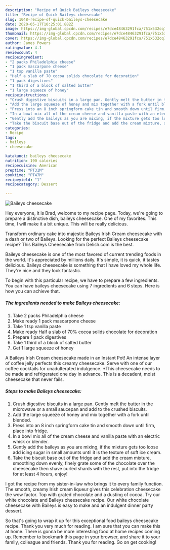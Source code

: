 ```yaml
---
description: "Recipe of Quick Baileys cheesecake"
title: "Recipe of Quick Baileys cheesecake"
slug: 1048-recipe-of-quick-baileys-cheesecake
date: 2020-05-17T10:25:01.882Z
image: https://img-global.cpcdn.com/recipes/e7dce48463291fca/751x532cq70/baileys-cheesecake-recipe-main-photo.jpg
thumbnail: https://img-global.cpcdn.com/recipes/e7dce48463291fca/751x532cq70/baileys-cheesecake-recipe-main-photo.jpg
cover: https://img-global.cpcdn.com/recipes/e7dce48463291fca/751x532cq70/baileys-cheesecake-recipe-main-photo.jpg
author: James Powers
ratingvalue: 4.1
reviewcount: 4
recipeingredient:
- "2 packs Philadelphia cheese"
- "1 pack mascarpone cheese"
- "1 tsp vanilla paste"
- "Half a slab of 70 cocoa solids chocolate for decoration"
- "1 pack digestives"
- "1 third of a block of salted butter"
- "1 large squeeze of honey"
recipeinstructions:
- "Crush digestive biscuits in a large pan. Gently melt the butter in the microwave or a small saucepan and add to the crushed biscuits."
- "Add the large squeeze of honey and mix together with a fork until blended."
- "Press into an 8 inch springform cake tin and smooth down until firm, place into fridge."
- "In a bowl mix all of the cream cheese and vanilla paste with an electric whisk or blender."
- "Gently add the baileys as you are mixing, if the mixture gets too loose add icing sugar in small amounts until it is the texture of soft ice cream."
- "Take the biscuit base out of the fridge and add the cream mixture, smoothing down evenly, finely grate some of the chocolate over the cheesecake then shave curled shards with the rest, put into the fridge for at least 4 hours, enjoy!"
categories:
- Recipe
tags:
- baileys
- cheesecake

katakunci: baileys cheesecake 
nutrition: 190 calories
recipecuisine: American
preptime: "PT31M"
cooktime: "PT47M"
recipeyield: "1"
recipecategory: Dessert

---
```



![Baileys cheesecake](https://img-global.cpcdn.com/recipes/e7dce48463291fca/751x532cq70/baileys-cheesecake-recipe-main-photo.jpg)

Hey everyone, it is Brad, welcome to my recipe page. Today, we're going to prepare a distinctive dish, baileys cheesecake. One of my favorites. This time, I will make it a bit unique. This will be really delicious.

Transform ordinary cake into majestic Baileys Irish Cream cheesecake with a dash or two of Baileys. Looking for the perfect Baileys cheesecake recipe? This Baileys Cheesecake from Delish.com is the best.

Baileys cheesecake is one of the most favored of current trending foods in the world. It's appreciated by millions daily. It's simple, it is quick, it tastes delicious. Baileys cheesecake is something that I have loved my whole life. They're nice and they look fantastic.


To begin with this particular recipe, we have to prepare a few ingredients. You can have baileys cheesecake using 7 ingredients and 6 steps. Here is how you can achieve that.

<!--inarticleads1-->

##### The ingredients needed to make Baileys cheesecake:

1. Take 2 packs Philadelphia cheese
1. Make ready 1 pack mascarpone cheese
1. Take 1 tsp vanilla paste
1. Make ready Half a slab of 70% cocoa solids chocolate for decoration
1. Prepare 1 pack digestives
1. Take 1 third of a block of salted butter
1. Get 1 large squeeze of honey


A Baileys Irish Cream cheesecake made in an Instant Pot! An intense layer of coffee jelly perfects this creamy cheesecake. Serve with one of our coffee cocktails for unadulterated indulgence. *This cheesecake needs to be made and refrigerated one day in advance. This is a decadent, moist cheesecake that never fails. 

<!--inarticleads2-->

##### Steps to make Baileys cheesecake:

1. Crush digestive biscuits in a large pan. Gently melt the butter in the microwave or a small saucepan and add to the crushed biscuits.
1. Add the large squeeze of honey and mix together with a fork until blended.
1. Press into an 8 inch springform cake tin and smooth down until firm, place into fridge.
1. In a bowl mix all of the cream cheese and vanilla paste with an electric whisk or blender.
1. Gently add the baileys as you are mixing, if the mixture gets too loose add icing sugar in small amounts until it is the texture of soft ice cream.
1. Take the biscuit base out of the fridge and add the cream mixture, smoothing down evenly, finely grate some of the chocolate over the cheesecake then shave curled shards with the rest, put into the fridge for at least 4 hours, enjoy!


I got the recipe from my sister-in-law who brings it to every family function. The smooth, creamy Irish cream liqueur gives this celebration cheesecake the wow factor. Top with grated chocolate and a dusting of cocoa. Try our white chocolate and Baileys cheesecake recipe. Our white chocolate cheesecake with Baileys is easy to make and an indulgent dinner party dessert. 

So that's going to wrap it up for this exceptional food baileys cheesecake recipe. Thank you very much for reading. I am sure that you can make this at home. There is gonna be more interesting food at home recipes coming up. Remember to bookmark this page in your browser, and share it to your family, colleague and friends. Thank you for reading. Go on get cooking!
